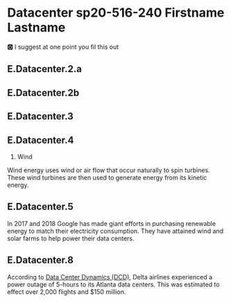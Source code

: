 # Datacenter sp20-516-240 Firstname Lastname

:o2: I suggest at one point you fil this out

## E.Datacenter.2.a



## E.Datacenter.2b



## E.Datacenter.3



## E.Datacenter.4

1. Wind

Wind energy uses wind or air flow that occur naturally to spin turbines. 
These wind turbines are then used to generate energy from its kinetic energy.

## E.Datacenter.5

In 2017 and 2018 Google has made giant efforts in purchasing renewable energy to 
match their electricity consumption. They have attained wind and solar farms
to help power their data centers.

## E.Datacenter.8

According to [Data Center Dynamics (DCD)](https://www.datacenterdynamics.com/opinions/the-top-four-things-to-monitor-in-your-data-center/),
Delta airlines experienced a power outage of 5-hours to its Atlanta data centers. This was estimated
to effect over 2,000 flights and $150 million.
